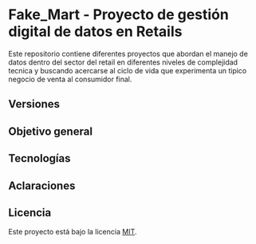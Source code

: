 # Fake_Mart - Proyecto de gestión digital de datos en Retails

Este repositorio contiene diferentes proyectos que abordan el manejo de datos dentro del sector del retail en diferentes niveles de complejidad tecnica y buscando acercarse al ciclo de vida que experimenta un tipico negocio de venta al consumidor final. 

## Versiones

## Objetivo general

## Tecnologías 

## Aclaraciones

## Licencia 
Este proyecto está bajo la licencia [MIT](LICENSE).


